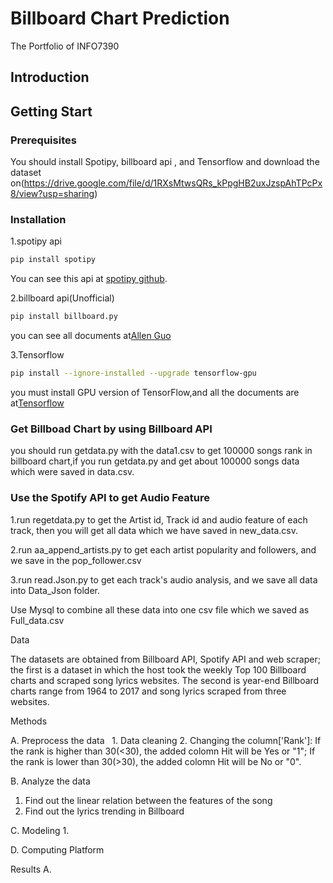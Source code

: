 # Billboard Chart Prediction
The Portfolio of INFO7390
## Introduction

## Getting Start

### Prerequisites
You should install Spotipy, billboard api , and Tensorflow and download the dataset on(https://drive.google.com/file/d/1RXsMtwsQRs_kPpgHB2uxJzspAhTPcPx8/view?usp=sharing)

### Installation
1.spotipy api
```bash
pip install spotipy
```
You can see this api at [spotipy github](https://github.com/plamere/spotipy).

2.billboard api(Unofficial)
```bash
pip install billboard.py
```
you can see all documents at[Allen Guo](https://github.com/guoguo12/billboard-charts)

3.Tensorflow
```bash
pip install --ignore-installed --upgrade tensorflow-gpu 
```
you must install GPU version of TensorFlow,and all the documents are at[Tensorflow](https://www.tensorflow.org/?hl=zh-cn)

### Get Billboad Chart by using Billboard API
you should run getdata.py with the data1.csv to get 100000 songs rank in billboard chart,if you run getdata.py and get about 100000 songs data which were saved in data.csv.

### Use the Spotify API to get Audio Feature
1.run regetdata.py to get the Artist id, Track id and audio feature of each track, then you will get all data which we have saved in new_data.csv. 

2.run aa_append_artists.py to get each artist popularity and followers, and we save in the pop_follower.csv

3.run read.Json.py to get each track's audio analysis, and we save all data into Data_Json folder.

Use Mysql to combine all these data into one csv file which we saved as Full_data.csv



Data

The datasets are obtained from Billboard API, Spotify API and web scraper; the first is a dataset in which the host took the weekly Top 100 Billboard charts and scraped song lyrics websites. The second is year-end Billboard charts range from 1964 to 2017 and song lyrics scraped from three websites.

Methods

A. Preprocess the data
   1. Data cleaning
   2. Changing the column['Rank']: If the rank is higher than 30(<30), the added colomn Hit will be Yes or "1"; If the rank is lower than 30(>30), the added colomn Hit will be No or "0".
   
B. Analyze the data
   1. Find out the linear relation between the features of the song
   2. Find out the lyrics trending in Billboard
   
C. Modeling
   1. 
   
D. Computing Platform


Results
A. 
